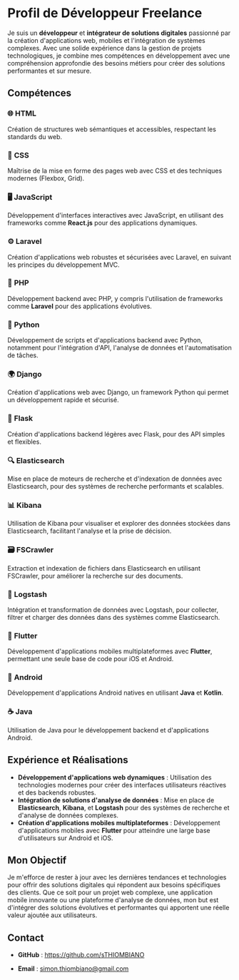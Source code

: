 # Profil de Développeur Freelance

Je suis un **développeur** et **intégrateur de solutions digitales** passionné par la création d'applications web, mobiles et l'intégration de systèmes complexes. Avec une solide expérience dans la gestion de projets technologiques, je combine mes compétences en développement avec une compréhension approfondie des besoins métiers pour créer des solutions performantes et sur mesure.

## Compétences

### 🌐 **HTML**  
Création de structures web sémantiques et accessibles, respectant les standards du web.

### 🎨 **CSS**  
Maîtrise de la mise en forme des pages web avec CSS et des techniques modernes (Flexbox, Grid).

### 🖥 **JavaScript**  
Développement d'interfaces interactives avec JavaScript, en utilisant des frameworks comme **React.js** pour des applications dynamiques.

### ⚙️ **Laravel**  
Création d'applications web robustes et sécurisées avec Laravel, en suivant les principes du développement MVC.

### 🐘 **PHP**  
Développement backend avec PHP, y compris l'utilisation de frameworks comme **Laravel** pour des applications évolutives.

### 🐍 **Python**  
Développement de scripts et d'applications backend avec Python, notamment pour l'intégration d'API, l'analyse de données et l'automatisation de tâches.

### 🌍 **Django**  
Création d'applications web avec Django, un framework Python qui permet un développement rapide et sécurisé.

### 🐍 **Flask**  
Création d'applications backend légères avec Flask, pour des API simples et flexibles.

### 🔍 **Elasticsearch**  
Mise en place de moteurs de recherche et d'indexation de données avec Elasticsearch, pour des systèmes de recherche performants et scalables.

### 📊 **Kibana**  
Utilisation de Kibana pour visualiser et explorer des données stockées dans Elasticsearch, facilitant l'analyse et la prise de décision.

### 🗃 **FSCrawler**  
Extraction et indexation de fichiers dans Elasticsearch en utilisant FSCrawler, pour améliorer la recherche sur des documents.

### 🔧 **Logstash**  
Intégration et transformation de données avec Logstash, pour collecter, filtrer et charger des données dans des systèmes comme Elasticsearch.

### 📱 **Flutter**  
Développement d'applications mobiles multiplateformes avec **Flutter**, permettant une seule base de code pour iOS et Android.

### 🤖 **Android**  
Développement d'applications Android natives en utilisant **Java** et **Kotlin**.

### ☕ **Java**  
Utilisation de Java pour le développement backend et d'applications Android.

## Expérience et Réalisations

- **Développement d'applications web dynamiques** : Utilisation des technologies modernes pour créer des interfaces utilisateurs réactives et des backends robustes.
- **Intégration de solutions d'analyse de données** : Mise en place de **Elasticsearch**, **Kibana**, et **Logstash** pour des systèmes de recherche et d'analyse de données complexes.
- **Création d'applications mobiles multiplateformes** : Développement d'applications mobiles avec **Flutter** pour atteindre une large base d'utilisateurs sur Android et iOS.

## Mon Objectif

Je m'efforce de rester à jour avec les dernières tendances et technologies pour offrir des solutions digitales qui répondent aux besoins spécifiques des clients. Que ce soit pour un projet web complexe, une application mobile innovante ou une plateforme d'analyse de données, mon but est d'intégrer des solutions évolutives et performantes qui apportent une réelle valeur ajoutée aux utilisateurs.

## Contact

- **GitHub** : https://github.com/sTHIOMBIANO
<!--- **LinkedIn** : https://www.linkedin.com/in/thiombiano-->
- **Email** : simon.thiombiano@gmail.com




